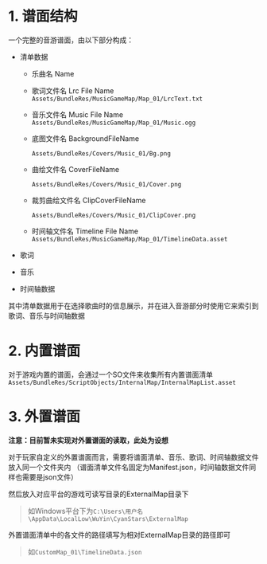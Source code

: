 #  1.	谱面结构

一个完整的音游谱面，由以下部分构成：

-  清单数据
   - 乐曲名 Name
   
   -  歌词文件名 Lrc File Name
      `Assets/BundleRes/MusicGameMap/Map_01/LrcText.txt`
      
   -  音乐文件名 Music File Name
      `Assets/BundleRes/MusicGameMap/Map_01/Music.ogg`
      
   - 底图文件名 BackgroundFileName
   
      `Assets/BundleRes/Covers/Music_01/Bg.png`
   
   - 曲绘文件名 CoverFileName
   
      `Assets/BundleRes/Covers/Music_01/Cover.png`
   
   - 裁剪曲绘文件名 ClipCoverFileName
   
      `Assets/BundleRes/Covers/Music_01/ClipCover.png`
   
   -  时间轴文件名 Timeline File Name
      `Assets/BundleRes/MusicGameMap/Map_01/TimelineData.asset`
   
- 歌词

- 音乐

-  时间轴数据

其中清单数据用于在选择歌曲时的信息展示，并在进入音游部分时使用它来索引到歌词、音乐与时间轴数据


#  2.	内置谱面

对于游戏内置的谱面，会通过一个SO文件来收集所有内置谱面清单
`Assets/BundleRes/ScriptObjects/InternalMap/InternalMapList.asset`


#  3.	外置谱面

**注意：目前暂未实现对外置谱面的读取，此处为设想**

对于玩家自定义的外置谱面而言，需要将谱面清单、音乐、歌词、时间轴数据文件放入同一个文件夹内
（谱面清单文件名固定为Manifest.json，时间轴数据文件同样也需要是json文件）

然后放入对应平台的游戏可读写目录的ExternalMap目录下
>  如Windows平台下为`C:\Users\用户名\AppData\LocalLow\WuYin\CyanStars\ExternalMap`

外置谱面清单中的各文件的路径填写为相对ExternalMap目录的路径即可
>  如`CustomMap_01\TimelineData.json`
